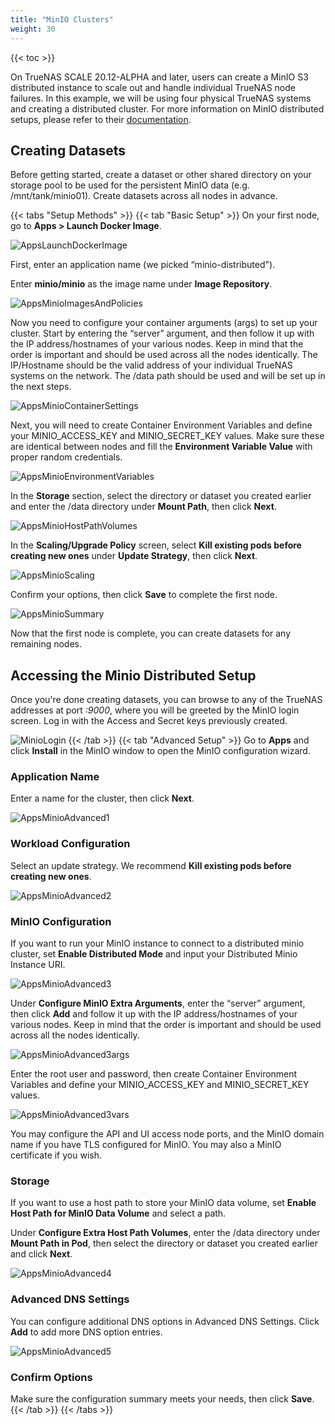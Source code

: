 ```yaml
---
title: "MinIO Clusters"
weight: 30
---
```


{{< toc >}}

On TrueNAS SCALE 20.12-ALPHA and later, users can create a MinIO S3 distributed instance to scale out and handle individual TrueNAS node failures.
In this example, we will be using four physical TrueNAS systems and creating a distributed cluster.
For more information on MinIO distributed setups, please refer to their [documentation](https://docs.min.io/docs/distributed-minio-quickstart-guide.html).

## Creating Datasets

Before getting started, create a dataset or other shared directory on your storage pool to be used for the persistent MinIO data (e.g. <file>/mnt/tank/minio01</file>).
Create datasets across all nodes in advance.

{{< tabs "Setup Methods" >}}
{{< tab "Basic Setup" >}}
On your first node, go to **Apps > Launch Docker Image**.

![AppsLaunchDockerImage](/images/SCALE/AppsLaunchDockerImage.png "Launching a Docker Image")

First, enter an application name (we picked “minio-distributed").

Enter **minio/minio** as the image name under **Image Repository**.

![AppsMinioImagesAndPolicies](/images/SCALE/AppsMinioImagesAndPolicies.png "Images and Policies")

Now you need to configure your container arguments (args) to set up your cluster.
Start by entering the “server” argument, and then follow it up with the IP address/hostnames of your various nodes.
Keep in mind that the order is important and should be used across all the nodes identically.
The IP/Hostname should be the valid address of your individual TrueNAS systems on the network.
The <file>/data</file> path should be used and will be set up in the next steps.

![AppsMinioContainerSettings](/images/SCALE/AppsMinioContainerSettings.png "Container Settings")

Next, you will need to create Container Environment Variables and define your MINIO_ACCESS_KEY and MINIO_SECRET_KEY values.
Make sure these are identical between nodes and fill the **Environment Variable Value** with proper random credentials.

![AppsMinioEnvironmentVariables](/images/SCALE/AppsMinioEnvironmentVariables.png "Environment Variables")

In the **Storage** section, select the directory or dataset you created earlier and enter the <file>/data</file> directory under **Mount Path**, then click **Next**.

![AppsMinioHostPathVolumes](/images/SCALE/AppsMinioHostPathVolumes.png "Host Path Volumes")

In the **Scaling/Upgrade Policy** screen, select **Kill existing pods before creating new ones** under **Update Strategy**, then click **Next**.

![AppsMinioScaling](/images/SCALE/AppsMinioScaling.png "Scaling")

Confirm your options, then click **Save** to complete the first node.

![AppsMinioSummary](/images/SCALE/AppsMinioSummary.png "Summary")

Now that the first node is complete, you can create datasets for any remaining nodes.

## Accessing the Minio Distributed Setup

Once you're done creating datasets, you can browse to any of the TrueNAS addresses at port *:9000*, where you will be greeted by the MinIO login screen.
Log in with the Access and Secret keys previously created.

![MinioLogin](/images/SCALE/MinioLogin.png "MinIO Login")
{{< /tab >}}
{{< tab "Advanced Setup" >}}
Go to **Apps** and click **Install** in the MinIO window to open the MinIO configuration wizard.

### Application Name

Enter a name for the cluster, then click **Next**.

![AppsMinioAdvanced1](/images/SCALE/AppsMinioAdvanced1.png "Application Name")

### Workload Configuration

Select an update strategy. We recommend **Kill existing pods before creating new ones**.

![AppsMinioAdvanced2](/images/SCALE/AppsMinioAdvanced2.png "Application Name")

### MinIO Configuration

If you want to run your MinIO instance to connect to a distributed minio cluster, set **Enable Distributed Mode** and input your Distributed Minio Instance URI. 

![AppsMinioAdvanced3](/images/SCALE/AppsMinioAdvanced3.png "Application Name")

Under **Configure MinIO Extra Arguments**, enter the “server” argument, then click **Add** and follow it up with the IP address/hostnames of your various nodes.
Keep in mind that the order is important and should be used across all the nodes identically.

![AppsMinioAdvanced3args](/images/SCALE/AppsMinioAdvanced3args.png "Application Name")

Enter the root user and password, then create Container Environment Variables and define your MINIO_ACCESS_KEY and MINIO_SECRET_KEY values.

![AppsMinioAdvanced3vars](/images/SCALE/AppsMinioAdvanced3vars.png "Application Name")

You may configure the API and UI access node ports, and the MinIO domain name if you have TLS configured for MinIO. You may also a MinIO certificate if you wish.

### Storage

If you want to use a host path to store your MinIO data volume, set **Enable Host Path for MinIO Data Volume** and select a path. 

Under **Configure Extra Host Path Volumes**, enter the <file>/data</file> directory under **Mount Path in Pod**, then select the directory or dataset you created earlier and click **Next**.

![AppsMinioAdvanced4](/images/SCALE/AppsMinioAdvanced4.png "Application Name")

### Advanced DNS Settings

You can configure additional DNS options in Advanced DNS Settings. Click **Add** to add more DNS option entries. 

![AppsMinioAdvanced5](/images/SCALE/AppsMinioAdvanced5.png "Application Name")

### Confirm Options

Make sure the configuration summary meets your needs, then click **Save**.
{{< /tab >}}
{{< /tabs >}}